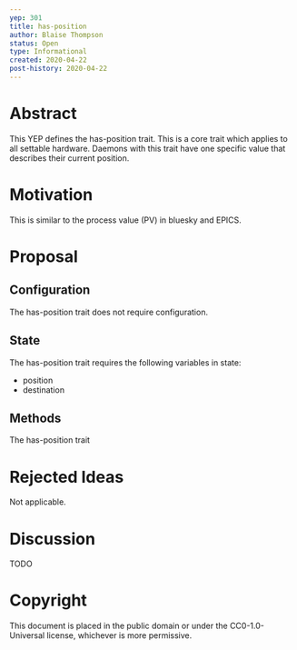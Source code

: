 ```yaml
---
yep: 301
title: has-position
author: Blaise Thompson
status: Open
type: Informational
created: 2020-04-22
post-history: 2020-04-22
---
```


# Abstract

This YEP defines the has-position trait.
This is a core trait which applies to all settable hardware.
Daemons with this trait have one specific value that describes their current position.

# Motivation



This is similar to the process value (PV) in bluesky and EPICS.

# Proposal

## Configuration

The has-position trait does not require configuration.

## State

The has-position trait requires the following variables in state:

- position
- destination

## Methods

The has-position trait

# Rejected Ideas

Not applicable.

# Discussion

TODO

# Copyright

This document is placed in the public domain or under the CC0-1.0-Universal license, whichever is more permissive.
